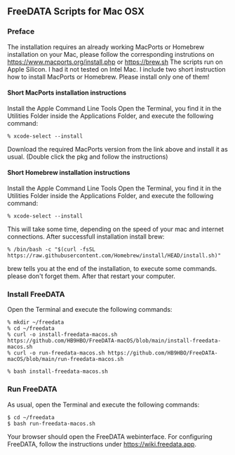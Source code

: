 ## FreeDATA Scripts for Mac OSX

### Preface
The installation requires an already working MacPorts or Homebrew installation on your Mac, please follow the corresponding instrutions on https://www.macports.org/install.php or https://brew.sh 
The scripts run on Apple Silicon. I had it not tested on Intel Mac. 
I include two short instruction how to install MacPorts or Homebrew. Please install only one of them! 


#### Short MacPorts installation instructions
Install the Apple Command Line Tools
Open the Terminal, you find it in the Utilities Folder inside the Applications Folder, and execute the following command:
```
% xcode-select --install
```
Download the required MacPorts version from the link above and install it as usual. (Double click the pkg and follow the instructions) 


#### Short Homebrew installation instructions
Install the Apple Command Line Tools
Open the Terminal, you find it in the Utilities Folder inside the Applications Folder, and execute the following command:
```
% xcode-select --install
```
This will take some time, depending on the speed of your mac and internet connections. After successfull installation install brew:
```
% /bin/bash -c "$(curl -fsSL https://raw.githubusercontent.com/Homebrew/install/HEAD/install.sh)"
```
brew tells you at the end of the installation, to execute some commands. please don't forget them. After that restart your computer.



### Install FreeDATA
Open the Terminal and execute the following commands:
```
% mkdir ~/freedata
% cd ~/freedata
% curl -o install-freedata-macos.sh https://github.com/HB9HBO/FreeDATA-macOS/blob/main/install-freedata-macos.sh
% curl -o run-freedata-macos.sh https://github.com/HB9HBO/FreeDATA-macOS/blob/main/run-freedata-macos.sh

% bash install-freedata-macos.sh
```

### Run FreeDATA
As usual, open the Terminal and execute the following commands:
```
$ cd ~/freedata
$ bash run-freedata-macos.sh
```
Your browser should open the FreeDATA webinterface. For configuring FreeDATA, follow the instructions under https://wiki.freedata.app.



